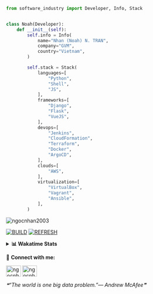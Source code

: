 ```python
from software_industry import Developer, Info, Stack


class Noah(Developer):
    def __init__(self):
        self.info = Info(
            name="Nhan (Noah) N. TRAN",
            company="GVM",
            country="Vietnam",
        )

        self.stack = Stack(
            languages=[
                "Python",
                "Shell",
                "JS",
            ],
            frameworks=[
                "Django",
                "Flask",
                "VueJS",
            ],
            devops=[
                "Jenkins",
                "CloudFormation",
                "Terraform",
                "Docker",
                "ArgoCD",
            ],
            clouds=[
                "AWS",
            ],
            virtualization=[
                "VirtualBox",
                "Vagrant",
                "Ansible",
            ],
        )
```
<img src="https://komarev.com/ghpvc/?username=ngocnhan2003&label=Profile%20views&color=0e75b6&style=flat" alt="ngocnhan2003" /> 

[![BUILD](https://github.com/ngocnhan2003/ngocnhan2003/actions/workflows/001_build.yml/badge.svg)](https://github.com/ngocnhan2003/ngocnhan2003/actions/workflows/001_build.yml)
[![REFRESH](https://github.com/ngocnhan2003/ngocnhan2003/actions/workflows/002_refresh.yml/badge.svg)](https://github.com/ngocnhan2003/ngocnhan2003/actions/workflows/002_refresh.yml)

<details> 
  <summary><b>📊 Wakatime Stats</b></summary>
  <br>
  
<!--START_SECTION:waka-->
![Code Time](http://img.shields.io/badge/Code%20Time-663%20hrs%2026%20mins-blue)

**I'm a Night 🦉** 

```text
🌞 Morning    61 commits     ████░░░░░░░░░░░░░░░░░░░░░   18.54% 
🌆 Daytime    100 commits    ███████░░░░░░░░░░░░░░░░░░   30.4% 
🌃 Evening    149 commits    ███████████░░░░░░░░░░░░░░   45.29% 
🌙 Night      19 commits     █░░░░░░░░░░░░░░░░░░░░░░░░   5.78%

```
📅 **I'm Most Productive on Wednesday** 

```text
Monday       62 commits     ████░░░░░░░░░░░░░░░░░░░░░   18.84% 
Tuesday      28 commits     ██░░░░░░░░░░░░░░░░░░░░░░░   8.51% 
Wednesday    124 commits    █████████░░░░░░░░░░░░░░░░   37.69% 
Thursday     5 commits      ░░░░░░░░░░░░░░░░░░░░░░░░░   1.52% 
Friday       4 commits      ░░░░░░░░░░░░░░░░░░░░░░░░░   1.22% 
Saturday     51 commits     ████░░░░░░░░░░░░░░░░░░░░░   15.5% 
Sunday       55 commits     ████░░░░░░░░░░░░░░░░░░░░░   16.72%

```


📊 **This Week I Spent My Time On** 

```text
⌚︎ Time Zone: Asia/Ho_Chi_Minh

💬 Programming Languages: 
SQL                      2 hrs 31 mins       ███████░░░░░░░░░░░░░░░░░░   28.6% 
Go                       2 hrs 10 mins       ██████░░░░░░░░░░░░░░░░░░░   24.66% 
C#                       1 hr 42 mins        ████░░░░░░░░░░░░░░░░░░░░░   19.37% 
YAML                     42 mins             ██░░░░░░░░░░░░░░░░░░░░░░░   8.0% 
Bash                     24 mins             █░░░░░░░░░░░░░░░░░░░░░░░░   4.61%

🔥 Editors: 
VS Code                  5 hrs 41 mins       ████████████████░░░░░░░░░   64.36% 
GoLand                   3 hrs 8 mins        █████████░░░░░░░░░░░░░░░░   35.64%

💻 Operating System: 
Windows                  5 hrs 5 mins        ██████████████░░░░░░░░░░░   57.58% 
Linux                    3 hrs 8 mins        █████████░░░░░░░░░░░░░░░░   35.64% 
Mac                      35 mins             █░░░░░░░░░░░░░░░░░░░░░░░░   6.78%

```

**I Mostly Code in Python** 

```text
Python                   14 repos            ███████████░░░░░░░░░░░░░░   43.75% 
JavaScript               6 repos             ████░░░░░░░░░░░░░░░░░░░░░   18.75% 
TypeScript               2 repos             █░░░░░░░░░░░░░░░░░░░░░░░░   6.25% 
Kotlin                   2 repos             █░░░░░░░░░░░░░░░░░░░░░░░░   6.25% 
Vue                      2 repos             █░░░░░░░░░░░░░░░░░░░░░░░░   6.25%

```



 Last Updated on 07/12/2022 22:09:59 UTC+7
<!--END_SECTION:waka-->
</details>

🔗 **Connect with me:**

<a href="https://linkedin.com/in/ngocnhan2003" target="blank"><img align="center" src="https://raw.githubusercontent.com/rahuldkjain/github-profile-readme-generator/master/src/images/icons/Social/linked-in-alt.svg" alt="ngocnhan2003" height="30" width="40" /></a>
<a href="https://instagram.com/ngocnhan2003" target="blank"><img align="center" src="https://raw.githubusercontent.com/rahuldkjain/github-profile-readme-generator/master/src/images/icons/Social/instagram.svg" alt="ngocnhan2003" height="30" width="40" /></a>


<!--STARTS_HERE_QUOTE_README-->
<i>❝“The world is one big data problem.”— Andrew McAfee❞</i>
<!--ENDS_HERE_QUOTE_README-->
